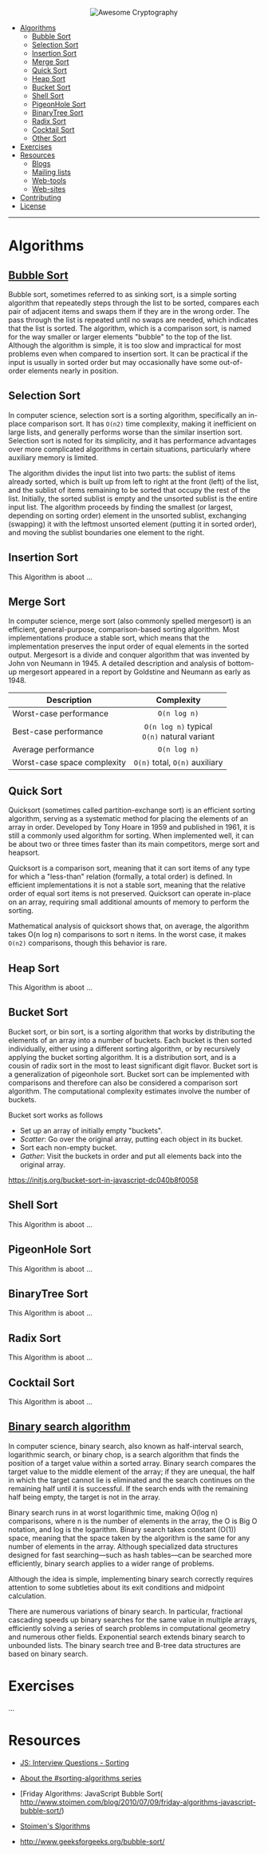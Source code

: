 <p align="center">
  <img src="https://raw.githubusercontent.com/mrpotatoes/computer-science-in-javascript/master/docs/placeholder.png" alt="Awesome Cryptography">
</p>

- [Algorithms](#algorithms)
  - [Bubble Sort](#bubble-sort)
  - [Selection Sort](#selection-sort)
  - [Insertion Sort](#insertion-sort)
  - [Merge Sort](#merge-sort)
  - [Quick Sort](#quick-sort)
  - [Heap Sort](#heap-sort)
  - [Bucket Sort](#bucket-sort)
  - [Shell Sort](#shell-sort)
  - [PigeonHole Sort](#pigeonhole-sort)
  - [BinaryTree Sort](#binarytree-sort)
  - [Radix Sort](#radix-sort)
  - [Cocktail Sort](#cocktail-sort)
  - [Other Sort](#other-sort)
- [Exercises](#Exercises)
- [Resources](#resources)
  - [Blogs](#blogs)
  - [Mailing lists](#mailing-lists)
  - [Web-tools](#web-tools)
  - [Web-sites](#web-sites)
- [Contributing](#contributing)
- [License](#license)
- - -

# Algorithms
## [Bubble Sort](https://en.wikipedia.org/wiki/Bubble_sort)
Bubble sort, sometimes referred to as sinking sort, is a simple sorting algorithm that repeatedly steps through the list to be sorted, compares each pair of adjacent items and swaps them if they are in the wrong order. The pass through the list is repeated until no swaps are needed, which indicates that the list is sorted. The algorithm, which is a comparison sort, is named for the way smaller or larger elements "bubble" to the top of the list. Although the algorithm is simple, it is too slow and impractical for most problems even when compared to insertion sort. It can be practical if the input is usually in sorted order but may occasionally have some out-of-order elements nearly in position.

## Selection Sort
In computer science, selection sort is a sorting algorithm, specifically an in-place comparison sort. It has `O(n2)` time complexity, making it inefficient on large lists, and generally performs worse than the similar insertion sort. Selection sort is noted for its simplicity, and it has performance advantages over more complicated algorithms in certain situations, particularly where auxiliary memory is limited.

The algorithm divides the input list into two parts: the sublist of items already sorted, which is built up from left to right at the front (left) of the list, and the sublist of items remaining to be sorted that occupy the rest of the list. Initially, the sorted sublist is empty and the unsorted sublist is the entire input list. The algorithm proceeds by finding the smallest (or largest, depending on sorting order) element in the unsorted sublist, exchanging (swapping) it with the leftmost unsorted element (putting it in sorted order), and moving the sublist boundaries one element to the right.

## Insertion Sort
This Algorithm is aboot ...

## Merge Sort
In computer science, merge sort (also commonly spelled mergesort) is an efficient, general-purpose, comparison-based sorting algorithm. Most implementations produce a stable sort, which means that the implementation preserves the input order of equal elements in the sorted output. Mergesort is a divide and conquer algorithm that was invented by John von Neumann in 1945. A detailed description and analysis of bottom-up mergesort appeared in a report by Goldstine and Neumann as early as 1948.

| Description |  Complexity |
|---|:--------:|
| Worst-case performance | `O(n log n)` |
| Best-case performance | `O(n log n)` typical <br /> `O(n)` natural variant |
| Average performance | `O(n log n)` |
| Worst-case space complexity | `О(n)` total, `O(n)` auxiliary |

## Quick Sort
Quicksort (sometimes called partition-exchange sort) is an efficient sorting algorithm, serving as a systematic method for placing the elements of an array in order. Developed by Tony Hoare in 1959 and published in 1961, it is still a commonly used algorithm for sorting. When implemented well, it can be about two or three times faster than its main competitors, merge sort and heapsort.

Quicksort is a comparison sort, meaning that it can sort items of any type for which a "less-than" relation (formally, a total order) is defined. In efficient implementations it is not a stable sort, meaning that the relative order of equal sort items is not preserved. Quicksort can operate in-place on an array, requiring small additional amounts of memory to perform the sorting.

Mathematical analysis of quicksort shows that, on average, the algorithm takes O(n log n) comparisons to sort n items. In the worst case, it makes `O(n2)` comparisons, though this behavior is rare.

## Heap Sort
This Algorithm is aboot ...

## Bucket Sort
Bucket sort, or bin sort, is a sorting algorithm that works by distributing the elements of an array into a number of buckets. Each bucket is then sorted individually, either using a different sorting algorithm, or by recursively applying the bucket sorting algorithm. It is a distribution sort, and is a cousin of radix sort in the most to least significant digit flavor. Bucket sort is a generalization of pigeonhole sort. Bucket sort can be implemented with comparisons and therefore can also be considered a comparison sort algorithm. The computational complexity estimates involve the number of buckets.

Bucket sort works as follows
* Set up an array of initially empty "buckets".
* *Scatter*: Go over the original array, putting each object in its bucket.
* Sort each non-empty bucket.
* *Gather*: Visit the buckets in order and put all elements back into the original array.

https://initjs.org/bucket-sort-in-javascript-dc040b8f0058

## Shell Sort
This Algorithm is aboot ...

## PigeonHole Sort
This Algorithm is aboot ...

## BinaryTree Sort
This Algorithm is aboot ...

## Radix Sort
This Algorithm is aboot ...

## Cocktail Sort
This Algorithm is aboot ...

## [Binary search algorithm](https://en.wikipedia.org/wiki/Binary_search_algorithm)
In computer science, binary search, also known as half-interval search, logarithmic search, or binary chop, is a search algorithm that finds the position of a target value within a sorted array. Binary search compares the target value to the middle element of the array; if they are unequal, the half in which the target cannot lie is eliminated and the search continues on the remaining half until it is successful. If the search ends with the remaining half being empty, the target is not in the array.

Binary search runs in at worst logarithmic time, making O(log n) comparisons, where n is the number of elements in the array, the O is Big O notation, and log is the logarithm. Binary search takes constant (O(1)) space, meaning that the space taken by the algorithm is the same for any number of elements in the array. Although specialized data structures designed for fast searching—such as hash tables—can be searched more efficiently, binary search applies to a wider range of problems.

Although the idea is simple, implementing binary search correctly requires attention to some subtleties about its exit conditions and midpoint calculation.

There are numerous variations of binary search. In particular, fractional cascading speeds up binary searches for the same value in multiple arrays, efficiently solving a series of search problems in computational geometry and numerous other fields. Exponential search extends binary search to unbounded lists. The binary search tree and B-tree data structures are based on binary search.

# Exercises
...

 # Resources
* [JS: Interview Questions - Sorting](https://khan4019.github.io/front-end-Interview-Questions/sort.html)
* [About the #sorting-algorithms series](http://blog.benoitvallon.com/sorting-algorithms-in-javascript/sorting-algorithms-in-javascript/)
* [Friday Algorithms: JavaScript Bubble Sort( http://www.stoimen.com/blog/2010/07/09/friday-algorithms-javascript-bubble-sort/)
* [Stoimen's Slgorithms](https://github.com/stoimen/algorithms)

* http://www.geeksforgeeks.org/bubble-sort/
